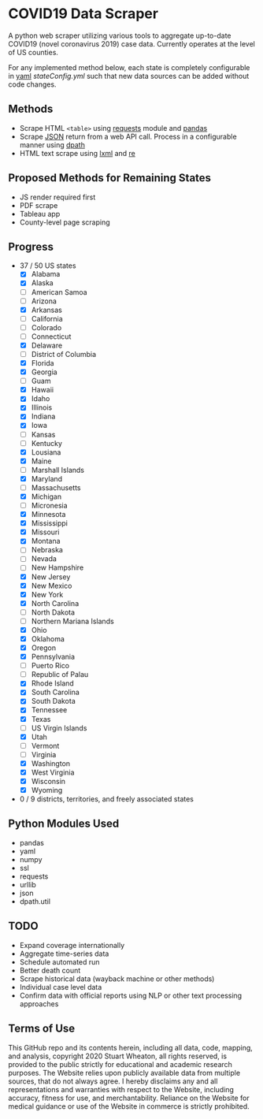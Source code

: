 # COVID19 Data Scraper
A python web scraper utilizing various tools to aggregate up-to-date COVID19 (novel coronavirus 2019) case data. Currently operates at the level of US counties.

For any implemented method below, each state is completely configurable in [yaml](https://pyyaml.org/wiki/PyYAMLDocumentation) _stateConfig.yml_ such that new data sources can be added without code changes.


## Methods
- Scrape HTML ```<table>``` using [requests](https://requests.readthedocs.io/en/master/) module and [pandas](https://pandas.pydata.org/)
- Scrape [JSON](https://docs.python.org/3/library/json.html) return from a web API call. Process in a configurable manner using [dpath](https://pypi.org/project/dpath/)
- HTML text scrape using [lxml](https://lxml.de/) and [re](https://docs.python.org/3/library/re.html)

## Proposed Methods for Remaining States
- JS render required first
- PDF scrape
- Tableau app
- County-level page scraping

## Progress
- 37 / 50 US states
  - [x] Alabama
  - [x] Alaska
  - [ ] American Samoa
  - [ ] Arizona
  - [x] Arkansas
  - [ ] California
  - [ ] Colorado
  - [ ] Connecticut
  - [x] Delaware
  - [ ] District of Columbia
  - [x] Florida
  - [x] Georgia
  - [ ] Guam
  - [x] Hawaii
  - [x] Idaho
  - [x] Illinois
  - [x] Indiana
  - [x] Iowa
  - [ ] Kansas
  - [ ] Kentucky
  - [x] Lousiana
  - [x] Maine
  - [ ] Marshall Islands
  - [x] Maryland
  - [ ] Massachusetts
  - [x] Michigan
  - [ ] Micronesia
  - [x] Minnesota
  - [x] Mississippi
  - [x] Missouri
  - [x] Montana
  - [ ] Nebraska
  - [ ] Nevada
  - [ ] New Hampshire
  - [x] New Jersey
  - [x] New Mexico
  - [x] New York
  - [x] North Carolina
  - [ ] North Dakota
  - [ ] Northern Mariana Islands
  - [x] Ohio
  - [x] Oklahoma
  - [x] Oregon
  - [x] Pennsylvania
  - [ ] Puerto Rico
  - [ ] Republic of Palau
  - [x] Rhode Island
  - [x] South Carolina
  - [x] South Dakota
  - [x] Tennessee
  - [x] Texas
  - [ ] US Virgin Islands
  - [x] Utah
  - [ ] Vermont
  - [ ] Virginia
  - [x] Washington
  - [x] West Virginia
  - [x] Wisconsin
  - [x] Wyoming
- 0 / 9 districts, territories, and freely associated states

## Python Modules Used
- pandas
- yaml
- numpy
- ssl
- requests
- urllib
- json
- dpath.util

## TODO
- Expand coverage internationally
- Aggregate time-series data
- Schedule automated run
- Better death count
- Scrape historical data (wayback machine or other methods)
- Individual case level data
- Confirm data with official reports using NLP or other text processing approaches

## Terms of Use
This GitHub repo and its contents herein, including all data, code, mapping, and analysis, copyright 2020 Stuart Wheaton, all rights reserved, is provided to the public strictly for educational and academic research purposes. The Website relies upon publicly available data from multiple sources, that do not always agree. I hereby disclaims any and all representations and warranties with respect to the Website, including accuracy, fitness for use, and merchantability. Reliance on the Website for medical guidance or use of the Website in commerce is strictly prohibited.
